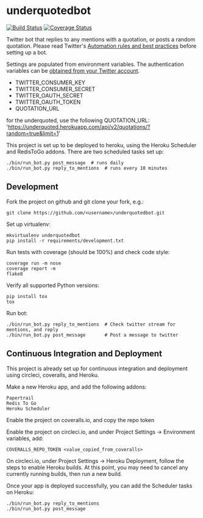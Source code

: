underquotedbot
==============

[![Build Status](https://circleci.com/gh/jessamynsmith/underquotedbot.svg?style=shield)](https://circleci.com/gh/jessamynsmith/underquotedbot)
[![Coverage Status](https://coveralls.io/repos/jessamynsmith/underquotedbot/badge.svg?branch=master)](https://coveralls.io/r/jessamynsmith/underquotedbot?branch=master)

Twitter bot that replies to any mentions with a quotation, or posts a random quotation.
Please read Twitter's [Automation rules and best practices](https://support.twitter.com/articles/76915-automation-rules-and-best-practices/)
before setting up a bot.

Settings are populated from environment variables. The authentication variables can be
[obtained from your Twitter account](https://dev.twitter.com/oauth/overview/application-owner-access-tokens/).

- TWITTER_CONSUMER_KEY
- TWITTER_CONSUMER_SECRET
- TWITTER_OAUTH_SECRET
- TWITTER_OAUTH_TOKEN
- QUOTATION_URL

for the underquoted, use the following QUOTATION_URL:
'https://underquoted.herokuapp.com/api/v2/quotations/?random=true&limit=1'

This project is set up to be deployed to heroku, using the Heroku Scheduler and RedisToGo addons.
There are two scheduled tasks set up:

    ./bin/run_bot.py post_message  # runs daily
    ./bin/run_bot.py reply_to_mentions  # runs every 10 minutes

Development
-----------

Fork the project on github and git clone your fork, e.g.:

    git clone https://github.com/<username>/underquotedbot.git

Set up virtualenv:

    mkvirtualenv underquotedbot
    pip install -r requirements/development.txt

Run tests with coverage (should be 100%) and check code style:

    coverage run -m nose
    coverage report -m
    flake8

Verify all supported Python versions:

    pip install tox
    tox

Run bot:

    ./bin/run_bot.py reply_to_mentions  # Check twitter stream for mentions, and reply
    ./bin/run_bot.py post_message       # Post a message to twitter
    
    
Continuous Integration and Deployment
-------------------------------------

This project is already set up for continuous integration and deployment using circleci, coveralls,
and Heroku.

Make a new Heroku app, and add the following addons:

	Papertrail
	Redis To Go
	Heroku Scheduler

Enable the project on coveralls.io, and copy the repo token

Enable the project on circleci.io, and under Project Settings -> Environment variables, add:

    COVERALLS_REPO_TOKEN <value_copied_from_coveralls>
    
On circleci.io, under Project Settings -> Heroku Deployment, follow the steps to enable
Heroku builds. At this point, you may need to cancel any currently running builds, then run
a new build.

Once your app is deployed successfully, you can add the Scheduler tasks on Heroku:

    ./bin/run_bot.py reply_to_mentions
    ./bin/run_bot.py post_message
